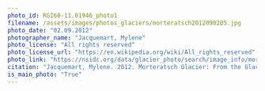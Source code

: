 ```yaml
---
photo_id: RGI60-11.01946_photo1
filename: /assets/images/photos_glaciers/morteratsch2012090205.jpg
photo_date: "02.09.2012"
photographer_name: "Jacquemart, Mylene"
photo_license: "All rights reserved"
photo_license_url: "https://en.wikipedia.org/wiki/All_rights_reserved"
photo_link: "https://nsidc.org/data/glacier_photo/search/image_info/morteratsch2012090205"
citation: "Jacquemart, Mylene. 2012. Morteratsch Glacier: From the Glacier Photograph Collection. Boulder, Colorado USA: National Snow and Ice Data Center. Digital media."
is_main_photo: "True"
---
```

